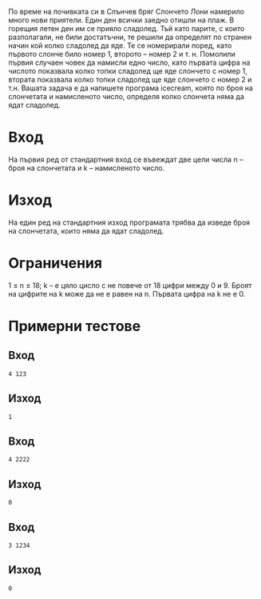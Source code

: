 ﻿По време на почивката си в Слънчев бряг Слончето Лони намерило много нови приятели. Един ден всички заедно отишли на плаж. В горещия летен ден им се прияло сладолед. Тъй като парите, с които разполагали, не били достатъчни, те решили да определят по странен начин кой колко сладолед да яде. Те се номерирали поред, като първото слонче било номер 1, второто – номер 2 и т. н. Помолили първия случаен човек да намисли едно число, като първата цифра на числото показвала  колко топки сладолед ще яде слончето с номер 1, втората показвала колко топки сладолед ще яде слончето с номер 2 и т.н. Вашата задача е да напишете програма icecream, която по броя на слончетата и намисленото число, определя колко слончета няма да ядат сладолед.

# Вход

На първия ред от стандартния вход се въвеждат две цели числа n – броя на слончетата и k – намисленото число.

# Изход

На един ред на стандартния изход програмата трябва да изведе броя на слончетата, които няма да ядат сладолед.


# Ограничения

1 ≤ n ≤ 18; k – е цяло цисло с не повече от 18 цифри между 0 и 9. Броят на цифрите на k може да не е равен на n. Първата цифра на k не е 0.

# Примерни тестове

## Вход
```
4 123
```

## Изход
```
1
```

## Вход
```
4 2222
```

## Изход
```
0
```

## Вход
```
3 1234
```

## Изход
```
0
```
